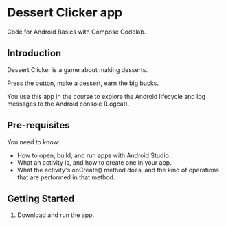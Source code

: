 # Dessert Clicker app

Code for Android Basics with Compose Codelab.

## Introduction

Dessert Clicker is a game about making desserts.

Press the button, make a dessert, earn the big bucks.

You use this app in the course to explore the Android lifecycle and log messages to
the Android console (Logcat).

## Pre-requisites

You need to know:

- How to open, build, and run apps with Android Studio.
- What an activity is, and how to create one in your app.
- What the activity's onCreate() method does, and the kind of operations
  that are performed in that method.

## Getting Started

1. Download and run the app.
